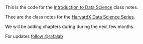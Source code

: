 This is the code for the [Introduction to Data Science](https://rafalab.github.io/dsbook/) class notes.

Thee are the class notes for the [HarvardX Data Science Series](https://www.edx.org/course/data-science-r-basics-harvardx-ph125-1x).

We will be adding chapters during during the next few months.

For updates 
<a class="twitter-follow-button"
  href="https://twitter.com/rafalab">
follow @rafalab</a>
